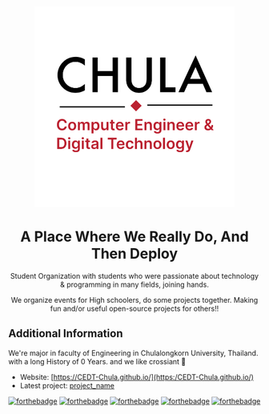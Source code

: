 <p align="center">
  <br>
  <img width="400" height="400"  src="https://raw.githubusercontent.com/CEDT-Chula/.github/main/profile/logo.png" />
  <br>
</p>

<h1 align="center">A Place Where We Really Do, And Then Deploy </h1>
<div align="center">
    <p>Student Organization with students who were passionate about technology & programming in many fields, joining hands.</p>
    <p>We organize events for High schoolers, do some projects together. Making fun and/or useful open-source projects for others!!</p>
</div>


## Additional Information
We're major in faculty of Engineering in Chulalongkorn University, Thailand. with a long History of 0 Years.
and we like crossiant 🥐
<!-- long ass meta data of our sector -->

- Website: [https://CEDT-Chula.github.io/](https:/CEDT-Chula.github.io/)
- Latest project: [project_name](---)

[![forthebadge](https://forthebadge.com/images/badges/designed-in-ms-paint.svg)](https://forthebadge.com)
[![forthebadge](https://forthebadge.com/images/badges/it-works-why.svg)](https://forthebadge.com)
[![forthebadge](https://forthebadge.com/images/badges/powered-by-electricity.svg)](https://forthebadge.com)
[![forthebadge](https://forthebadge.com/images/badges/works-on-my-machine.svg)](https://forthebadge.com)
[![forthebadge](https://forthebadge.com/images/badges/you-didnt-ask-for-this.svg)](https://forthebadge.com)

